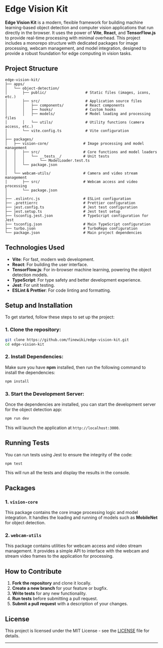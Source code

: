 

# **Edge Vision Kit**

**Edge Vision Kit** is a modern, flexible framework for building machine learning-based object detection and computer vision applications that run directly in the browser. It uses the power of **Vite**, **React**, and **TensorFlow.js** to provide real-time processing with minimal overhead. This project includes a monorepo structure with dedicated packages for image processing, webcam management, and model integration, designed to provide a robust foundation for edge computing in vision tasks.

## **Project Structure**

```
edge-vision-kit/
├── apps/
│   └── object-detection/
│       ├── public/                  # Static files (images, icons, etc.)
│       ├── src/                     # Application source files
│       │   ├── components/          # React components
│       │   ├── hooks/               # Custom hooks
│       │   ├── models/              # Model loading and processing files
│       │   └── utils/               # Utility functions (camera access, etc.)
│       └── vite.config.ts           # Vite configuration
│
├── packages/
│   ├── vision-core/                # Image processing and model management
│   │   ├── src/                    # Core functions and model loaders
│   │   │   └── __tests__/          # Unit tests
│   │   │       └── ModelLoader.test.ts
│   │   └── package.json
│   │
│   └── webcam-utils/               # Camera and video stream management
│       ├── src/                    # Webcam access and video processing
│       └── package.json
│
├── .eslintrc.js                    # ESLint configuration
├── .prettierrc                     # Prettier configuration
├── jest.config.ts                  # Jest test configuration
├── jest.setup.ts                   # Jest test setup
├── tsconfig.jest.json              # TypeScript configuration for Jest
├── tsconfig.json                   # Main TypeScript configuration
├── turbo.json                      # TurboRepo configuration
└── package.json                    # Main project dependencies
```

## **Technologies Used**

- **Vite**: For fast, modern web development.
- **React**: For building the user interface.
- **TensorFlow.js**: For in-browser machine learning, powering the object detection models.
- **TypeScript**: For type safety and better development experience.
- **Jest**: For unit testing.
- **ESLint & Prettier**: For code linting and formatting.

## **Setup and Installation**

To get started, follow these steps to set up the project:

### 1. **Clone the repository**:

```bash
git clone https://github.com/finewiki/edge-vision-kit.git
cd edge-vision-kit
```

### 2. **Install Dependencies**:

Make sure you have **npm** installed, then run the following command to install the dependencies:

```bash
npm install
```

### 3. **Start the Development Server**:

Once the dependencies are installed, you can start the development server for the object detection app:

```bash
npm run dev
```

This will launch the application at `http://localhost:3000`.

## **Running Tests**

You can run tests using Jest to ensure the integrity of the code:

```bash
npm test
```

This will run all the tests and display the results in the console.

## **Packages**

### **1. `vision-core`**

This package contains the core image processing logic and model integration. It handles the loading and running of models such as **MobileNet** for object detection.

### **2. `webcam-utils`**

This package contains utilities for webcam access and video stream management. It provides a simple API to interface with the webcam and stream video frames to the application for processing.

## **How to Contribute**

1. **Fork the repository** and clone it locally.
2. **Create a new branch** for your feature or bugfix.
3. **Write tests** for any new functionality.
4. **Run tests** before submitting a pull request.
5. **Submit a pull request** with a description of your changes.

## **License**

This project is licensed under the MIT License - see the [LICENSE](LICENSE) file for details.

---
